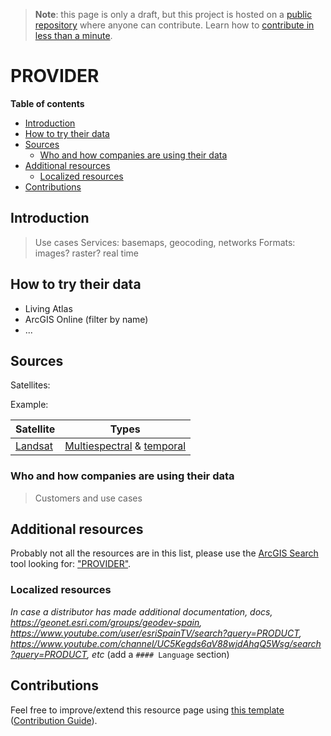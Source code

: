 > **Note**: this page is only a draft, but this project is hosted on a [public repository](https://github.com/hhkaos/awesome-arcgis) where anyone can contribute. Learn how to [contribute in less than a minute](https://github.com/hhkaos/awesome-arcgis/blob/master/CONTRIBUTING.md#contributions).

# PROVIDER

<!-- START doctoc generated TOC please keep comment here to allow auto update -->
<!-- DON'T EDIT THIS SECTION, INSTEAD RE-RUN doctoc TO UPDATE -->
**Table of contents**

- [Introduction](#introduction)
- [How to try their data](#how-to-try-their-data)
- [Sources](#sources)
  - [Who and how companies are using their data](#who-and-how-companies-are-using-their-data)
- [Additional resources](#additional-resources)
  - [Localized resources](#localized-resources)
- [Contributions](#contributions)

<!-- END doctoc generated TOC please keep comment here to allow auto update -->

## Introduction

> Use cases
> Services: basemaps, geocoding, networks
> Formats: images? raster? real time

## How to try their data

* Living Atlas
* ArcGIS Online (filter by name)
* ...

## Sources

Satellites:

Example:

|Satellite|Types|
|---|---|
|[Landsat](landsat/README.md)|[Multiespectral](../../../../esri/business-trends/data-management/imagery-data/multispectral-image/README.md) & [temporal](../../../esri/business-trends/data-management/imagery-data/temporal)|

### Who and how companies are using their data

> Customers and use cases

## Additional resources

Probably not all the resources are in this list, please use the [ArcGIS Search](https://esri-es.github.io/arcgis-search/) tool looking for: ["PROVIDER"](https://esri-es.github.io/arcgis-search/?search="PROVIDER"&utm_campaign=awesome-list&utm_source=awesome-list&utm_medium=page).

### Localized resources

*In case a distributor has made additional documentation, docs, https://geonet.esri.com/groups/geodev-spain, https://www.youtube.com/user/esriSpainTV/search?query=PRODUCT, https://www.youtube.com/channel/UC5Kegds6aV88wjdAhqQ5Wsg/search?query=PRODUCT, etc* (add a ```#### Language``` section)

## Contributions

Feel free to improve/extend this resource page using [this template](https://github.com/hhkaos/awesome-arcgis/blob/master/templates/PARTNER_PAGE_TEMPLATE.md) ([Contribution Guide](https://github.com/hhkaos/awesome-arcgis/blob/master/CONTRIBUTING.md)).
